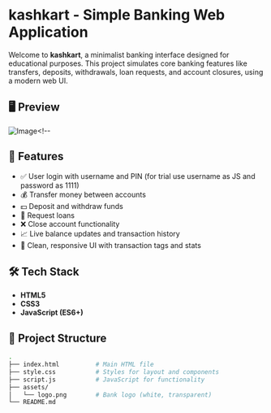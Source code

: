 # kashkart - Simple Banking Web Application

Welcome to **kashkart**, a minimalist banking interface designed for educational purposes. This project simulates core banking features like transfers, deposits, withdrawals, loan requests, and account closures, using a modern web UI.

## 🖥️ Preview

![Image](https://github.com/user-attachments/assets/8c8df2aa-555a-4027-9db3-f189396c2967)<!-- 

## 🚀 Features

- ✅ User login with username and PIN (for trial use username as JS and password as 1111)
- 💰 Transfer money between accounts
- 💵 Deposit and withdraw funds
- 🏦 Request loans
- ❌ Close account functionality
- 📈 Live balance updates and transaction history
- 🌙 Clean, responsive UI with transaction tags and stats

## 🛠️ Tech Stack

- **HTML5**
- **CSS3**
- **JavaScript (ES6+)**

## 📂 Project Structure

```bash
.
├── index.html          # Main HTML file
├── style.css           # Styles for layout and components
├── script.js           # JavaScript for functionality
├── assets/
│   └── logo.png        # Bank logo (white, transparent)
└── README.md
